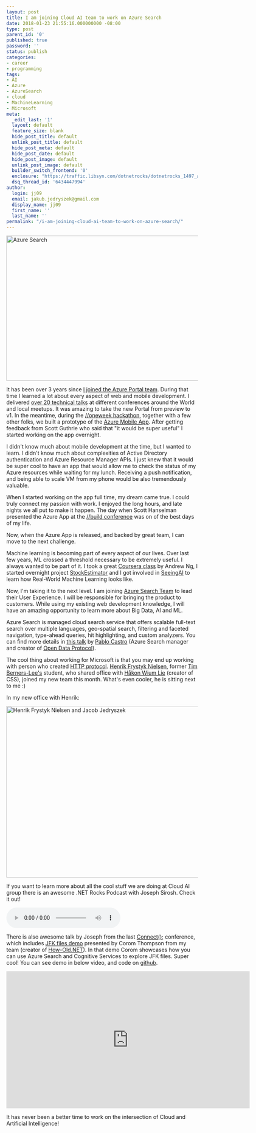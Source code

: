 ```yaml
---
layout: post
title: I am joining Cloud AI team to work on Azure Search
date: 2018-01-23 21:55:16.000000000 -08:00
type: post
parent_id: '0'
published: true
password: ''
status: publish
categories:
- career
- programming
tags:
- AI
- Azure
- AzureSearch
- cloud
- MachineLearning
- Microsoft
meta:
  _edit_last: '1'
  layout: default
  feature_size: blank
  hide_post_title: default
  unlink_post_title: default
  hide_post_meta: default
  hide_post_date: default
  hide_post_image: default
  unlink_post_image: default
  builder_switch_frontend: '0'
  enclosure: "https://traffic.libsyn.com/dotnetrocks/dotnetrocks_1497_artificial_intelligence_and_the_future.mp3\r\n0\r\naudio/mpeg\r\n"
  dsq_thread_id: '6434447994'
author:
  login: jj09
  email: jakub.jedryszek@gmail.com
  display_name: jj09
  first_name: ''
  last_name: ''
permalink: "/i-am-joining-cloud-ai-team-to-work-on-azure-search/"
---
```

<p><img class="aligncenter size-full wp-image-19480" src="{{ site.baseurl }}/assets/2018/01/azure-search-logo.jpg" alt="Azure Search" width="800" height="381" /></p>
<p>It has been over 3 years since <a href="https://jj09.net/hi-im-jakub-and-i-work-for-microsoft/">I joined the Azure Portal team</a>. During that time I learned a lot about every aspect of web and mobile development. I delivered <a href="https://jj09.net/speaking/">over 20 technical talks</a> at different conferences around the World and local meetups. It was amazing to take the new Portal from preview to v1. In the meantime, during the <a href="https://blogs.microsoft.com/jobs/one-week-microsoftlife/">//oneweek hackathon</a>, together with a few other folks, we built a prototype of the <a href="https://jj09.net/under-the-hood-of-the-azure-mobile-app/">Azure Mobile App</a>. After getting feedback from Scott Guthrie who said that "it would be super useful" I started working on the app overnight.</p>
<p>I didn't know much about mobile development at the time, but I wanted to learn. I didn't know much about complexities of Active Directory authentication and Azure Resource Manager APIs. I just knew that it would be super cool to have an app that would allow me to check the status of my Azure resources while waiting for my lunch. Receiving a push notification, and being able to scale VM from my phone would be also tremendously valuable.</p>
<p>When I started working on the app full time, my dream came true. I could truly connect my passion with work. I enjoyed the long hours, and late nights we all put to make it happen. The day when Scott Hanselman presented the Azure App at the <a href="https://youtu.be/YKK_XHMFE3U?t=594">//build conference</a> was on of the best days of my life.</p>
<p>Now, when the Azure App is released, and backed by great team, I can move to the next challenge.</p>
<p>Machine learning is becoming part of every aspect of our lives. Over last few years, ML crossed a threshold necessary to be extremely useful. I always wanted to be part of it. I took a great <a href="https://www.coursera.org/learn/machine-learning">Coursera class</a> by Andrew Ng, I started overnight project <a href="https://jj09.net/predicting-future-with-fsharp-and-azure-machine-learning">StockEstimator</a> and I got involved in <a href="https://www.microsoft.com/en-us/seeing-ai/">SeeingAI</a> to learn how Real-World Machine Learning looks like.</p>
<p>Now, I'm taking it to the next level. I am joining <a href="https://medium.com/@pabloc/a-startup-at-microsoft-43dd2a78b9f5">Azure Search Team</a> to lead their User Experience. I will be responsible for bringing the product to customers. While using my existing web development knowledge, I will have an amazing opportunity to learn more about Big Data, AI and ML.</p>
<p>Azure Search is managed cloud search service that offers scalable full-text search over multiple languages, geo-spatial search, filtering and faceted navigation, type-ahead queries, hit highlighting, and custom analyzers. You can find more details in <a href="https://www.elastic.co/elasticon/2015/sf/powering-real-time-search-at-microsoft">this talk</a> by <a href="https://twitter.com/pmc">Pablo Castro</a> (Azure Search manager and creator of <a href="https://en.wikipedia.org/wiki/Open_Data_Protocol">Open Data Protocol</a>).</p>
<p>The cool thing about working for Microsoft is that you may end up working with person who created <a href="https://www.w3.org/Protocols/HTTP/1.1/rfc2616bis/draft-lafon-rfc2616bis-03.html">HTTP protocol</a>. <a href="https://en.wikipedia.org/wiki/Henrik_Frystyk_Nielsen">Henrik Frystyk Nielsen</a>, former <a href="https://en.wikipedia.org/wiki/Tim_Berners-Lee">Tim Berners-Lee's</a> student, who shared office with <a href="https://en.wikipedia.org/wiki/H%C3%A5kon_Wium_Lie">Håkon Wium Lie</a> (creator of CSS), joined my new team this month. What's even cooler, he is sitting next to me :)</p>
<p>In my new office with Henrik:</p>
<p><img class="aligncenter size-full wp-image-19491" src="{{ site.baseurl }}/assets/2018/01/HenrikFrystykNielsenAndJacobJedryszek-e1516772643147.jpg" alt="Henrik Frystyk Nielsen and Jacob Jedryszek" width="600" height="450" /></p>
<p>If you want to learn more about all the cool stuff we are doing at Cloud AI group there is an awesome .NET Rocks Podcast with Joseph Sirosh. Check it out!</p>
<p><audio preload="metadata" controls="controls"><source type="audio/mpeg" src="https://traffic.libsyn.com/dotnetrocks/dotnetrocks_1497_artificial_intelligence_and_the_future.mp3" /></audio></p>
<p>There is also awesome talk by Joseph from the last <a href="https://www.microsoft.com/en-us/connectevent/">Connect();</a> conference, which includes <a href="https://github.com/Corom/LibraryOfCorom">JFK files demo</a> presented by Corom Thompson from my team (creator of <a href="https://azure.microsoft.com/en-us/resources/videos/how-the-viral-internet-site-how-oldnet-was-created-and-scaled-with-corom-thompson/">How-Old.NET</a>). In that demo Corom showcases how you can use Azure Search and Cognitive Services to explore JFK files. Super cool! You can see demo in below video, and code on <a href="https://github.com/Corom/LibraryOfCorom">github</a>.</p>
<p><iframe src="https://www.youtube.com/embed/_P-ARZFxy0I?ecver=1&amp;start=541" width="640" height="360" frameborder="0" allowfullscreen="allowfullscreen"></iframe></p>
<p>It has never been a better time to work on the intersection of Cloud and Artificial Intelligence!</p>
